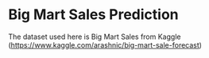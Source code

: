 # Big Mart Sales Prediction

The dataset used here is Big Mart Sales from Kaggle (https://www.kaggle.com/arashnic/big-mart-sale-forecast)

